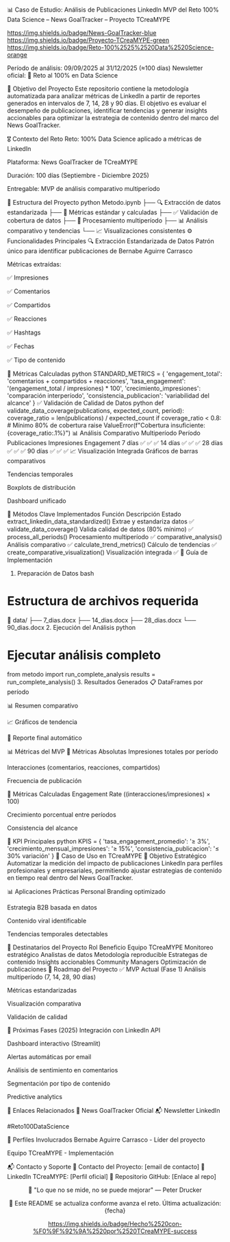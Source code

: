 📊 Caso de Estudio: Análisis de Publicaciones LinkedIn
MVP del Reto 100% Data Science – News GoalTracker – Proyecto TCreaMYPE

https://img.shields.io/badge/News-GoalTracker-blue
https://img.shields.io/badge/Proyecto-TCreaMYPE-green
https://img.shields.io/badge/Reto-100%2525%2520Data%2520Science-orange

Período de análisis: 09/09/2025 al 31/12/2025 (≈100 días)
Newsletter oficial: 🔗 Reto al 100% en Data Science

🎯 Objetivo del Proyecto
Este repositorio contiene la metodología automatizada para analizar métricas de LinkedIn a partir de reportes generados en intervalos de 7, 14, 28 y 90 días. El objetivo es evaluar el desempeño de publicaciones, identificar tendencias y generar insights accionables para optimizar la estrategia de contenido dentro del marco del News GoalTracker.

🎖️ Contexto del Reto
Reto: 100% Data Science aplicado a métricas de LinkedIn

Plataforma: News GoalTracker de TCreaMYPE

Duración: 100 días (Septiembre - Diciembre 2025)

Entregable: MVP de análisis comparativo multiperíodo

📁 Estructura del Proyecto
python
Metodo.ipynb
├── 🔍 Extracción de datos estandarizada
├── 📏 Métricas estándar y calculadas
├── ✅ Validación de cobertura de datos
├── 🔄 Procesamiento multiperíodo
├── 📊 Análisis comparativo y tendencias
└── 📈 Visualizaciones consistentes
⚙️ Funcionalidades Principales
🔍 Extracción Estandarizada de Datos
Patrón único para identificar publicaciones de Bernabe Aguirre Carrasco

Métricas extraídas:

✅ Impresiones

✅ Comentarios

✅ Compartidos

✅ Reacciones

✅ Hashtags

✅ Fechas

✅ Tipo de contenido

📏 Métricas Calculadas
python
STANDARD_METRICS = {
    'engagement_total': 'comentarios + compartidos + reacciones',
    'tasa_engagement': '(engagement_total / impresiones) * 100',
    'crecimiento_impresiones': 'comparación interperíodo',
    'consistencia_publicacion': 'variabilidad del alcance'
}
✅ Validación de Calidad de Datos
python
def validate_data_coverage(publications, expected_count, period):
    coverage_ratio = len(publications) / expected_count
    if coverage_ratio < 0.8:  # Mínimo 80% de cobertura
        raise ValueError(f"Cobertura insuficiente: {coverage_ratio:.1%}")
📊 Análisis Comparativo Multiperíodo
Período	Publicaciones	Impresiones	Engagement
7 días	✅	✅	✅
14 días	✅	✅	✅
28 días	✅	✅	✅
90 días	✅	✅	✅
📈 Visualización Integrada
Gráficos de barras comparativos

Tendencias temporales

Boxplots de distribución

Dashboard unificado

🧩 Métodos Clave Implementados
Función	Descripción	Estado
extract_linkedin_data_standardized()	Extrae y estandariza datos	✅
validate_data_coverage()	Valida calidad de datos (80% mínimo)	✅
process_all_periods()	Procesamiento multiperíodo	✅
comparative_analysis()	Análisis comparativo	✅
calculate_trend_metrics()	Cálculo de tendencias	✅
create_comparative_visualization()	Visualización integrada	✅
🚀 Guía de Implementación
1. Preparación de Datos
bash
# Estructura de archivos requerida
📁 data/
  ├── 7_dias.docx
  ├── 14_dias.docx
  ├── 28_dias.docx
  └── 90_dias.docx
2. Ejecución del Análisis
python
# Ejecutar análisis completo
from metodo import run_complete_analysis
results = run_complete_analysis()
3. Resultados Generados
📋 DataFrames por período

📊 Resumen comparativo

📈 Gráficos de tendencia

📄 Reporte final automático

📊 Métricas del MVP
🔢 Métricas Absolutas
Impresiones totales por período

Interacciones (comentarios, reacciones, compartidos)

Frecuencia de publicación

📐 Métricas Calculadas
Engagement Rate ((interacciones/impresiones) × 100)

Crecimiento porcentual entre períodos

Consistencia del alcance

🎯 KPI Principales
python
KPIS = {
    'tasa_engagement_promedio': '≥ 3%',
    'crecimiento_mensual_impresiones': '≥ 15%', 
    'consistencia_publicacion': '≤ 30% variación'
}
🧠 Caso de Uso en TCreaMYPE
🎯 Objetivo Estratégico
Automatizar la medición del impacto de publicaciones LinkedIn para perfiles profesionales y empresariales, permitiendo ajustar estrategias de contenido en tiempo real dentro del News GoalTracker.

📊 Aplicaciones Prácticas
Personal Branding optimizado

Estrategia B2B basada en datos

Contenido viral identificable

Tendencias temporales detectables

👥 Destinatarios del Proyecto
Rol	Beneficio
Equipo TCreaMYPE	Monitoreo estratégico
Analistas de datos	Metodología reproducible
Estrategas de contenido	Insights accionables
Community Managers	Optimización de publicaciones
📅 Roadmap del Proyecto
✅ MVP Actual (Fase 1)
Análisis multiperíodo (7, 14, 28, 90 días)

Métricas estandarizadas

Visualización comparativa

Validación de calidad

🚧 Próximas Fases (2025)
Integración con LinkedIn API

Dashboard interactivo (Streamlit)

Alertas automáticas por email

Análisis de sentimiento en comentarios

Segmentación por tipo de contenido

Predictive analytics

🔗 Enlaces Relacionados
📰 News GoalTracker Oficial
📬 Newsletter LinkedIn

#Reto100DataScience

👥 Perfiles Involucrados
Bernabe Aguirre Carrasco - Líder del proyecto

Equipo TCreaMYPE - Implementación

📬 Contacto y Soporte
📧 Contacto del Proyecto: [email de contacto]
🔗 LinkedIn TCreaMYPE: [Perfil oficial]
🐙 Repositorio GitHub: [Enlace al repo]

<div align="center">
🎯 "Lo que no se mide, no se puede mejorar"
— Peter Drucker

📌 Este README se actualiza conforme avanza el reto. Última actualización: {fecha}

https://img.shields.io/badge/Hecho%2520con-%F0%9F%92%9A%2520por%2520TCreaMYPE-success

</div>
